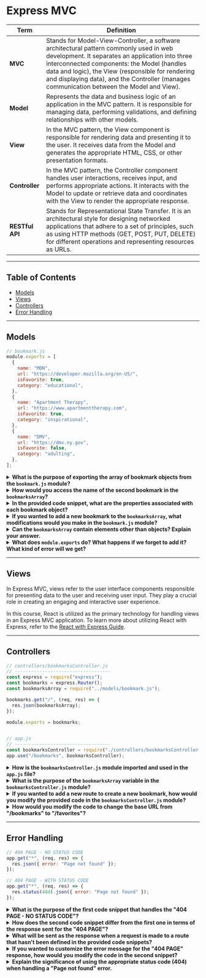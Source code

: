 # Express MVC

| Term | Definition |
| ---- | ---------- |
| __MVC__ | Stands for Model-View-Controller, a software architectural pattern commonly used in web development. It separates an application into three interconnected components: the Model (handles data and logic), the View (responsible for rendering and displaying data), and the Controller (manages communication between the Model and View). |
| __Model__ | Represents the data and business logic of an application in the MVC pattern. It is responsible for managing data, performing validations, and defining relationships with other models. |
| __View__ | In the MVC pattern, the View component is responsible for rendering data and presenting it to the user. It receives data from the Model and generates the appropriate HTML, CSS, or other presentation formats. |
| __Controller__ | In the MVC pattern, the Controller component handles user interactions, receives input, and performs appropriate actions. It interacts with the Model to update or retrieve data and coordinates with the View to render the appropriate response. |
| __RESTful API__ | Stands for Representational State Transfer. It is an architectural style for designing networked applications that adhere to a set of principles, such as using HTTP methods (GET, POST, PUT, DELETE) for different operations and representing resources as URLs.|

---

## Table of Contents

- [Models](#models)
- [Views](#views)
- [Controllers](#controllers)
- [Error Handling](#error-handling)

---

## Models

```js
// bookmark.js
module.exports = [
  {
    name: "MDN",
    url: "https://developer.mozilla.org/en-US/",
    isFavorite: true,
    category: "educational",
  },
  {
    name: "Apartment Therapy",
    url: "https://www.apartmenttherapy.com",
    isFavorite: true,
    category: "inspirational",
  },
  {
    name: "DMV",
    url: "https://dmv.ny.gov",
    isFavorite: false,
    category: "adulting",
  },
];
```

<details>
<summary><strong>What is the purpose of exporting the array of bookmark objects from the <code>bookmark.js</code> module?</strong></summary>

The purpose of exporting the array of bookmark objects is to make it accessible to other parts of the application. It allows other modules or files to import and use the `bookmarksArray` data.
</details>

<details>
<summary><strong>How would you access the name of the second bookmark in the <code>bookmarksArray</code>?</strong></summary>

To access the name of the second bookmark in the `bookmarksArray`, you can use `bookmarksArray[1].name`. Array indices start at 0, so the second bookmark can be accessed using index 1.
</details>

<details>
<summary><strong>In the provided code snippet, what are the properties associated with each bookmark object?</strong></summary>

The properties associated with each bookmark object are `name`, `url`, `isFavorite`, and `category`. These properties store information such as the name of the bookmark, its URL, whether it is marked as a favorite, and its category.
</details>

<details>
<summary><strong>If you wanted to add a new bookmark to the <code>bookmarksArray</code>, what modifications would you make in the <code>bookmark.js</code> module?</strong></summary>

To add a new bookmark to the `bookmarksArray`, you would modify the `bookmark.js` module by inserting a new object representing the bookmark at the desired position within the array. For example, you can use the `push()` method to add it at the end: `bookmarksArray.push({ name: "New Bookmark", url: "https://example.com", isFavorite: false, category: "uncategorized" })`.
</details>

<details>
<summary><strong>Can the <code>bookmarksArray</code> contain elements other than objects? Explain your answer.</strong></summary>

Yes, the `bookmarksArray` can contain elements other than objects. JavaScript arrays can hold any type of value, including primitive data types (such as strings, numbers, booleans) and even other arrays or objects. However, in the provided code snippet, the intention is to store bookmark objects within the array.
</details>

<details>
<summary><strong>What does <code>module.exports</code> do? What happens if we forget to add it? What kind of error will we get?</strong></summary>

`module.exports` is a special object in Node.js that allows us to export values from a module. It specifies the objects or functions that should be accessible to other modules when they require or import the current module.

If we forget to add `module.exports` in a module, when we try to import that module in another file using `require()`, we will receive an `undefined` value. This is because the module didn't export anything explicitly, so there is no value to import.

The specific error message we would see when trying to import a module without `module.exports` varies depending on the environment or tool being used. However, a common error message is `TypeError: Cannot read property 'something' of undefined`, where `'something'` refers to the specific property or method we are trying to access from the imported module.
</details>

---

## Views

In Express MVC, views refer to the user interface components responsible for presenting data to the user and receiving user input. They play a crucial role in creating an engaging and interactive user experience.

In this course, React is utilized as the primary technology for handling views in an Express MVC application. To learn more about utilizing React with Express, refer to the [React with Express Guide](./07-express-with-react.md).

---

## Controllers

```js
// controllers/bookmarksController.js
// -----------------------------------
const express = require("express");
const bookmarks = express.Router();
const bookmarksArray = require("../models/bookmark.js");

bookmarks.get("/", (req, res) => {
  res.json(bookmarksArray);
});

module.exports = bookmarks;


// app.js
// -----------------------------------
const bookmarksController = require("./controllers/bookmarksController.js");
app.use("/bookmarks", bookmarksController);
```

<details>
<summary><strong>How is the <code>bookmarksController.js</code> module imported and used in the <code>app.js</code> file?</strong></summary>

The `bookmarksController.js` module is imported in the `app.js` file using the `require()` function and assigned to the `bookmarksController` variable. It is then incorporated into the Express application using the `.use()` method.

The `.use()` method is a middleware function provided by Express that allows us to mount the `bookmarksController` module on a specific base URL path ("/bookmarks" in this case). It acts as a routing middleware, handling requests that match the specified base URL.

When a request is made to a URL that starts with "/bookmarks", Express will invoke the `bookmarksController` middleware, which is responsible for handling the request and generating the appropriate response.

By using the `.use()` method with the "/bookmarks" path and the `bookmarksController` module, we effectively delegate the handling of requests starting with "/bookmarks" to the `bookmarksController` module. This allows us to organize our code and separate concerns, keeping the route handling logic encapsulated in the `bookmarksController.js` file.
</details>

<details>
<summary><strong>What is the purpose of the <code>bookmarksArray</code> variable in the <code>bookmarksController.js</code> module?</strong></summary>

The `bookmarksArray` variable in the `bookmarksController.js` module is used to store an array of bookmark objects. It serves as the data source for the GET request to the "/bookmarks" route, where the array is sent as the response.
</details>

<details>
<summary><strong>If you wanted to add a new route to create a new bookmark, how would you modify the provided code in the <code>bookmarksController.js</code> module?</strong></summary>

To add a new route to create a new bookmark, you would need to define a new HTTP method handler on the `bookmarks` router. For example, to add a POST route, you can use the `.post()` method:

```js
bookmarks.post("/", (req, res) => {
  // Code to handle creating a new bookmark
});
```

You can then implement the logic to handle the creation of a new bookmark within the route handler function.
</details>

<details>
<summary><strong>How would you modify the code to change the base URL from "/bookmarks" to "/favorites"?</strong></summary>

To change the base URL from "/bookmarks" to "/favorites", you would modify the code in the `app.js` file where the `bookmarksController` module is incorporated into the Express application.

Currently, the `bookmarksController` middleware is mounted on the "/bookmarks" path using the `.use()` method:

```js
app.use("/bookmarks", bookmarksController);
```

To change it to "/favorites", you would update the code as follows:

```js
app.use("/favorites", bookmarksController);
```

This change will ensure that the `bookmarksController` middleware is now invoked for requests starting with "/favorites" instead of "/bookmarks". The routes defined in the `bookmarksController.js` module will now be accessible under the "/favorites" base URL.
</details>

---

## Error Handling

```js
// 404 PAGE - NO STATUS CODE
app.get("*", (req, res) => {
  res.json({ error: "Page not found" });
});

// 404 PAGE - WITH STATUS CODE
app.get("*", (req, res) => {
  res.status(404).json({ error: "Page not found" });
});
```

<details>
<summary><strong>What is the purpose of the first code snippet that handles the "404 PAGE - NO STATUS CODE"?</strong></summary>

The purpose of the first code snippet is to handle requests to routes that haven't been defined in the provided code snippets. When a request is made to a route that doesn't match any defined routes, the callback function `(req, res) => {...}` is executed. It sends a JSON response with an error message indicating that the page was not found.

```js
app.get("*", (req, res) => {
  res.json({ error: "Page not found" });
});
```

By using the `"*"` as the route pattern, this route acts as a catch-all for any undefined routes, ensuring that the error message is sent for any unrecognized URLs.

</details>

<details>
<summary><strong>How does the second code snippet differ from the first one in terms of the response sent for the "404 PAGE"?</strong></summary>

The second code snippet differs from the first one by including a status code in the response for the "404 PAGE". Instead of just sending a JSON response with an error message, it sets the HTTP status code to 404 using the `.status(404)` method before sending the JSON response.

```js
app.get("*", (req, res) => {
  res.status(404).json({ error: "Page not found" });
});
```

Setting the appropriate status code provides more specific information to the client's browser or API consumer about the nature of the error. In this case, it indicates that the requested page was not found (404 status code).

</details>

<details>
<summary><strong>What will be sent as the response when a request is made to a route that hasn't been defined in the provided code snippets?</strong></summary>

When a request is made to a route that hasn't been defined in the provided code snippets, the response will depend on which code snippet is being used:

- In the first code snippet, the response will be a JSON object with an error message: `{ error: "Page not found" }`. However, the response will not include an explicit HTTP status code.

- In the second code snippet, the response will be a JSON object with an error message: `{ error: "Page not found" }`, and the HTTP status code will be set to 404, indicating a "Page not found" error.

</details>

<details>
<summary><strong>If you wanted to customize the error message for the "404 PAGE" response, how would you modify the code in the second snippet?</strong></summary>

To customize the error message for the "404 PAGE" response in the second code snippet, you would modify the JSON object being sent in the response. Update the value of the `"error"` property to reflect the desired error message.

For example, to customize the error message to say "Custom message: Page not found", you can modify the code as follows:

```js
app.get("*", (req, res) => {
  res.status(404).json({ error: "Custom message: Page not found" });
});
```

By changing the value of the `"error"` property, you can customize the error message to suit your needs.

</details>

<details>
<summary><strong>Explain the significance of using the appropriate status code (404) when handling a "Page not found" error.</strong></summary>

Using the appropriate status code (404) when handling a "Page not found" error is significant for several reasons:

1. Clear indication: The 404 status code is a standard HTTP status code that signifies the requested resource (in this case, the page) could not be found. By setting this status code, the server clearly communicates to the client that the requested page is not available.

2. Browser behavior: When a browser receives a 404 status code, it knows that the requested page doesn't exist. The browser can handle this information appropriately by displaying an error page or taking alternative actions based on its configuration.

3. API consumers: When building APIs, using the 404 status code allows API consumers to distinguish between valid and invalid endpoints. It helps them understand that the requested resource is not available and provides a consistent approach for error handling.

Overall, using the appropriate status code, such as 404 for "Page not found" errors, improves the clarity and standardization of error responses, enabling better communication between the server and clients or API consumers.
</details>